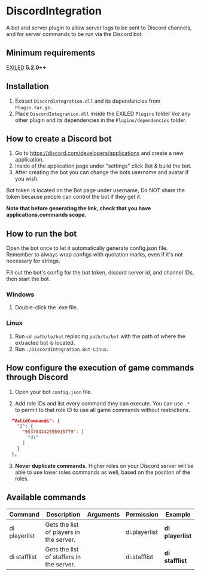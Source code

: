 # DiscordIntegration

A bot and server plugin to allow server logs to be sent to Discord channels, and for server commands to be run via the Discord bot.

## Minimum requirements
[EXILED](https://github.com/Exiled-Team/EXILED/releases/latest) **5.2.0++**

## Installation
1. Extract `DiscordIntegration.dll` and its dependencies from `Plugin.tar.gz`.
2. Place `DiscordIntegration.dll` inside the EXILED `Plugins` folder like any other plugin and its dependencies in the `Plugins/dependencies` folder.

## How to create a Discord bot
1. Go to https://discord.com/developers/applications and create a new application.
2. Inside of the application page under "settings" click Bot & build the bot.
3. After creating the bot you can change the bots username and avatar if you wish.

Bot token is located on the Bot page under username, Do NOT share the token because people can control the bot if they get it.

**Note that before generating the link, check that you have applications.commands scope.**

## How to run the bot

Open the bot once to let it automatically generate config.json file.
Remember to always wrap configs with quotation marks, even if it's not necessary for strings.

Fill out the bot's config for the bot token, discord server id, and channel IDs, then start the bot.

### Windows

1. Double-click the .exe file.

### Linux

1. Run `cd path/to/bot` replacing `path/to/bot` with the path of where the extracted bot is located.
2. Run `./DiscordIntegration.Bot-Linux`.

## How configure the execution of game commands through Discord

1. Open your bot `config.json` file.

2. Add role IDs and list every command they can execute. You can use `.*` to permit to that role ID to use all game commands without restrictions.

```json
  "ValidCommands": {
    "1": {
      "953784342595915779": [
        "di"
      ]
    }
  },
 ```

3. **Never duplicate commands.** Higher roles on your Discord server will be able to use lower roles commands as well, based on the position of the roles.

## Available commands

| Command | Description | Arguments | Permission | Example |
| --- | --- | --- | --- | --- |
| di playerlist | Gets the list of players in the server. | | di.playerlist | **di playerlist** |
| di stafflist | Gets the list of staffers in the server. | | di.stafflist | **di stafflist** |
